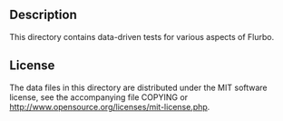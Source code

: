 Description
------------

This directory contains data-driven tests for various aspects of Flurbo.

License
--------

The data files in this directory are distributed under the MIT software
license, see the accompanying file COPYING or
http://www.opensource.org/licenses/mit-license.php.

